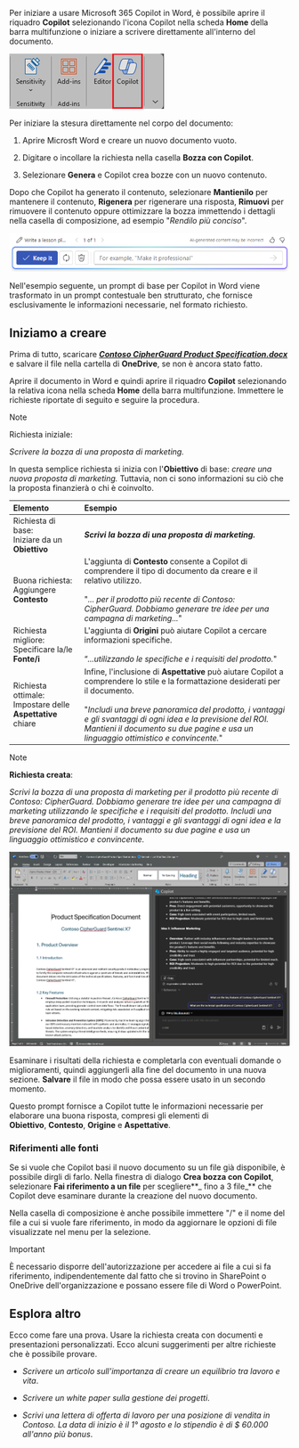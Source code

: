 
Per iniziare a usare Microsoft 365 Copilot in Word, è possibile aprire il riquadro **Copilot** selezionando l'icona Copilot nella scheda **Home** della barra multifunzione o iniziare a scrivere direttamente all'interno del documento.

![Screenshot dell'icona Copilot nella barra multifunzione di Word.](../media/copilot-ribbon-word.png)

Per iniziare la stesura direttamente nel corpo del documento:

1. Aprire Microsft Word e creare un nuovo documento vuoto.

1. Digitare o incollare la richiesta nella casella **Bozza con Copilot**.

1. Selezionare **Genera** e Copilot crea bozze con un nuovo contenuto.

Dopo che Copilot ha generato il contenuto, selezionare **Mantienilo** per mantenere il contenuto, **Rigenera** per rigenerare una risposta, **Rimuovi** per rimuovere il contenuto oppure ottimizzare la bozza immettendo i dettagli nella casella di composizione, ad esempio "_Rendilo più conciso_".

![Screenshot della barra delle opzioni dopo aver usato Bozza con Copilot in Word.](../media/copilot-prompt-box-word.png)

Nell'esempio seguente, un prompt di base per Copilot in Word viene trasformato in un prompt contestuale ben strutturato, che fornisce esclusivamente le informazioni necessarie, nel formato richiesto.

## Iniziamo a creare

Prima di tutto, scaricare **_[Contoso CipherGuard Product Specification.docx](https://go.microsoft.com/fwlink/?linkid=2269123)_** e salvare il file nella cartella di **OneDrive**, se non è ancora stato fatto.

Aprire il documento in Word e quindi aprire il riquadro **Copilot** selezionando la relativa icona nella scheda **Home** della barra multifunzione. Immettere le richieste riportate di seguito e seguire la procedura.

> [!NOTE]
> Richiesta iniziale:
>
> _Scrivere la bozza di una proposta di marketing._

In questa semplice richiesta si inizia con l'**Obiettivo** di base: _creare una nuova proposta di marketing._ Tuttavia, non ci sono informazioni su ciò che la proposta finanzierà o chi è coinvolto.

| Elemento | Esempio |
| :------ | :------- |
| Richiesta di base: <br>Iniziare da un **Obiettivo** | **_Scrivi la bozza di una proposta di marketing._** |
| Buona richiesta: <br>Aggiungere **Contesto** | L'aggiunta di **Contesto** consente a Copilot di comprendere il tipo di documento da creare e il relativo utilizzo.<br><br>"_... per il prodotto più recente di Contoso: CipherGuard. Dobbiamo generare tre idee per una campagna di marketing..._" |
| Richiesta migliore: <br>Specificare la/le **Fonte/i** | L'aggiunta di **Origini** può aiutare Copilot a cercare informazioni specifiche.<br><br>“_...utilizzando le specifiche e i requisiti del prodotto._" |
| Richiesta ottimale: <br>Impostare delle **Aspettative** chiare | Infine, l'inclusione di **Aspettative** può aiutare Copilot a comprendere lo stile e la formattazione desiderati per il documento.<br><br>"_Includi una breve panoramica del prodotto, i vantaggi e gli svantaggi di ogni idea e la previsione del ROI. Mantieni il documento su due pagine e usa un linguaggio ottimistico e convincente._" |

> [!NOTE]
> **Richiesta creata**:
>
> _Scrivi la bozza di una proposta di marketing per il prodotto più recente di Contoso: CipherGuard. Dobbiamo generare tre idee per una campagna di marketing utilizzando le specifiche e i requisiti del prodotto. Includi una breve panoramica del prodotto, i vantaggi e gli svantaggi di ogni idea e la previsione del ROI. Mantieni il documento su due pagine e usa un linguaggio ottimistico e convincente._

[![Screenshot dei risultati della richiesta creati nel documento di esempio usando Copilot in Word.](../media/copilot-draft-results-word.png)](../media/copilot-draft-results-word.png#lightbox)

Esaminare i risultati della richiesta e completarla con eventuali domande o miglioramenti, quindi aggiungerli alla fine del documento in una nuova sezione. **Salvare** il file in modo che possa essere usato in un secondo momento.

Questo prompt fornisce a Copilot tutte le informazioni necessarie per elaborare una buona risposta, compresi gli elementi di **Obiettivo**, **Contesto**, **Origine** e **Aspettative**. 

### Riferimenti alle fonti

Se si vuole che Copilot basi il nuovo documento su un file già disponibile, è possibile dirgli di farlo. Nella finestra di dialogo **Crea bozza con Copilot**, selezionare **Fai riferimento a un file** per scegliere**_ fino a 3 file_** che Copilot deve esaminare durante la creazione del nuovo documento.

Nella casella di composizione è anche possibile immettere "/" e il nome del file a cui si vuole fare riferimento, in modo da aggiornare le opzioni di file visualizzate nel menu per la selezione.

> [!IMPORTANT]
> È necessario disporre dell'autorizzazione per accedere ai file a cui si fa riferimento, indipendentemente dal fatto che si trovino in SharePoint o OneDrive dell'organizzazione e possano essere file di Word o PowerPoint.

## Esplora altro

Ecco come fare una prova. Usare la richiesta creata con documenti e presentazioni personalizzati. Ecco alcuni suggerimenti per altre richieste che è possibile provare.

- _Scrivere un articolo sull'importanza di creare un equilibrio tra lavoro e vita_.

- _Scrivere un white paper sulla gestione dei progetti_.

- _Scrivi una lettera di offerta di lavoro per una posizione di vendita in Contoso. La data di inizio è il 1° agosto e lo stipendio è di $ 60.000 all'anno più bonus_.
